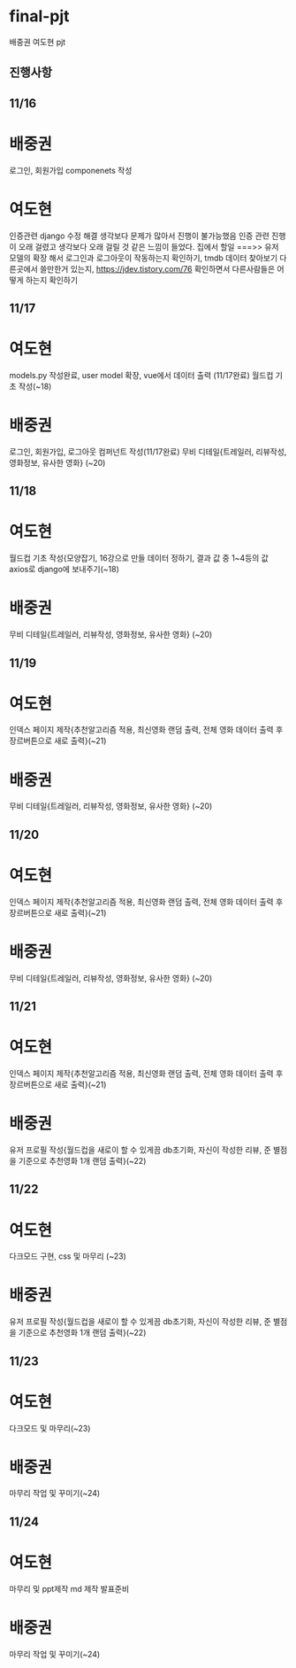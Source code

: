 # final-pjt

배중권 여도현 pjt

## 진행사항

## 11/16
# 배중권
로그인, 회원가입 componenets 작성

# 여도현
인증관련 django 수정  해결
생각보다 문제가 많아서 진행이 불가능했음
인증 관련 진행이 오래 걸렸고 생각보다 오래 걸릴 것 같은 느낌이 들었다.
집에서 할일 ===>> 유저 모델의 확장 해서 로그인과 로그아웃이 작동하는지 확인하기, tmdb 데이터 찾아보기 다른곳에서 쓸만한거 있는지, https://jdev.tistory.com/76 확인하면서 다른사람들은 어떻게 하는지 확인하기

## 11/17
# 여도현
models.py 작성완료, user model 확장, vue에서 데이터 출력 (11/17완료)
월드컵 기초 작성(~18)

# 배중권
로그인, 회원가입, 로그아웃 컴퍼넌트 작성(11/17완료)
무비 디테일{트레일러, 리뷰작성, 영화정보, 유사한 영화} (~20)

## 11/18
# 여도현
월드컵 기초 작성{모양잡기, 16강으로 만들 데이터 정하기, 결과 값 중 1~4등의 값 axios로 django에 보내주기(~18)

# 배중권
무비 디테일{트레일러, 리뷰작성, 영화정보, 유사한 영화} (~20)

## 11/19
# 여도현
인덱스 페이지 제작{추천알고리즘 적용, 최신영화 랜덤 출력, 전체 영화 데이터 출력 후 장르버튼으로 새로 출력}(~21)

# 배중권
무비 디테일{트레일러, 리뷰작성, 영화정보, 유사한 영화} (~20)

## 11/20
# 여도현
인덱스 페이지 제작{추천알고리즘 적용, 최신영화 랜덤 출력, 전체 영화 데이터 출력 후 장르버튼으로 새로 출력}(~21)

# 배중권
무비 디테일{트레일러, 리뷰작성, 영화정보, 유사한 영화} (~20)

## 11/21
# 여도현
인덱스 페이지 제작{추천알고리즘 적용, 최신영화 랜덤 출력, 전체 영화 데이터 출력 후 장르버튼으로 새로 출력}(~21)

# 배중권
유저 프로필 작성{월드컵을 새로이 할 수 있게끔 db초기화, 자신이 작성한 리뷰, 준 별점을 기준으로 추천영화 1개 랜덤 출력}(~22)

## 11/22
# 여도현
다크모드 구현, css 및 마무리 (~23)

# 배중권
유저 프로필 작성{월드컵을 새로이 할 수 있게끔 db초기화, 자신이 작성한 리뷰, 준 별점을 기준으로 추천영화 1개 랜덤 출력}(~22)

## 11/23
# 여도현
다크모드 및 마무리(~23)

# 배중권
마무리 작업 및 꾸미기(~24)

## 11/24
# 여도현
마무리 및 ppt제작 md 제작 발표준비

# 배중권
마무리 작업 및 꾸미기(~24)
